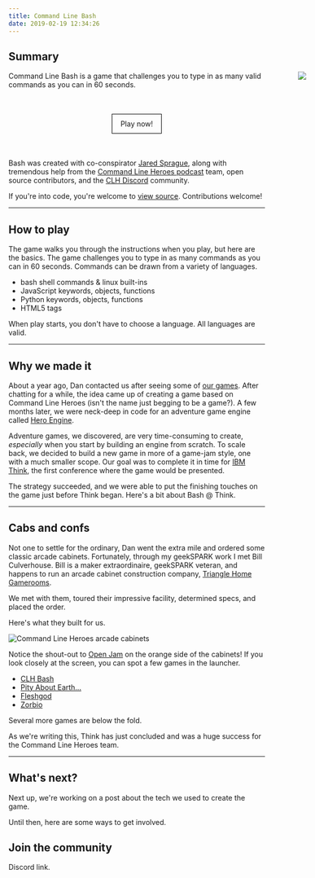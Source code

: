 ```yaml
---
title: Command Line Bash
date: 2019-02-19 12:34:26
---
```


## Summary

<img src="ibm-5150.png" class="float-comp">

<style>
.float-comp {
  shape-outside: url(ibm-5150.png);
  float: right;
  shape-margin: 16px;
  margin-right: -16%;
  max-width: 60%;
}
.pbp-btn {
  padding: 10px 16px;
  border: 1px solid black !important;
  text-decoration: none;
  outline: none;
}
</style>

Command Line Bash is a game that challenges you to type in as many valid commands as you can in 60 seconds.

<center style="margin: 60px auto;">
<a class="pbp-btn" href="https://www.redhat.com/en/command-line-heroes/bash/index.html">Play now!</a>
</center>

Bash was created with co-conspirator [Jared Sprague][jsprague], along with tremendous help from the [Command Line Heroes podcast][clh] team, open source contributors, and the [CLH Discord][discord] community.

If you're into code, you're welcome to [view source][source].  Contributions welcome!

---

## How to play

The game walks you through the instructions when you play, but here are the basics.  The game challenges you to type in as many commands as you can in 60 seconds.  Commands can be drawn from a variety of languages.

 - bash shell commands & linux built-ins
 - JavaScript keywords, objects, functions
 - Python keywords, objects, functions
 - HTML5 tags

When play starts, you don't have to choose a language.  All languages are valid.



---

## Why we made it

About a year ago, Dan contacted us after seeing some of [our games][scripta].  After chatting for a while, the idea came up of creating a game based on Command Line Heroes (isn't the name just begging to be a game?).  A few months later, we were neck-deep in code for an adventure game engine called [Hero Engine][hero-eng].

Adventure games, we discovered, are very time-consuming to create, *especially* when you start by building an engine from scratch.  To scale back, we decided to build a new game in more of a game-jam style, one with a much smaller scope.  Our goal was to complete it in time for [IBM Think][think], the first conference where the game would be presented.

The strategy succeeded, and we were able to put the finishing touches on the game just before Think began.  Here's a bit about Bash @ Think.

---

## Cabs and confs

Not one to settle for the ordinary, Dan went the extra mile and ordered some classic arcade cabinets.  Fortunately, through my geekSPARK work I met Bill Culverhouse.  Bill is a maker extraordinaire, geekSPARK veteran, and happens to run an arcade cabinet construction company, [Triangle Home Gamerooms][trihg].

We met with them, toured their impressive facility, determined specs, and placed the order.

Here's what they built for us.

![Command Line Heroes arcade cabinets](cabs.jpg)

Notice the shout-out to [Open Jam][oj] on the orange side of the cabinets!  If you look closely at the screen, you can spot a few games in the launcher.

 - [CLH Bash][game]
 - [Pity About Earth...][pae]
 - [Fleshgod][fleshgod]
 - [Zorbio][zorb]

Several more games are below the fold.

As we're writing this, Think has just concluded and was a huge success for the Command Line Heroes team.

---

## What's next?

Next up, we're working on a post about the tech we used to create the game.

Until then, here are some ways to get involved.

## Join the community

Discord link.


[game]: https://www.redhat.com/en/command-line-heroes/bash/index.html
[source]: https://github.com/CommandLineHeroes/clh-bash
[scripta]: http://scripta.co
[hero-eng]: https://github.com/CommandLineHeroes/hero-engine
[clh]: https://www.redhat.com/en/command-line-heroes
[jsprague]: https://twitter.com/caramelcode
[discord]: https://discord.gg/DYEGmFc
[phaser]: https://www.phaser.io/phaser://www.phaser.io/phaser3
[tiled]: https://www.mapeditor.org/
[spec]: https://github.com/CommandLineHeroes/hero-engine/blob/master/doc/spec.md
[think]: https://www.ibm.com/events/think/
[trihg]: https://www.trihg.com/
[oj]: http://openjam.io
[fleshgod]: https://itch.io/jam/open-jam-2018/rate/314668
[pae]: http://pae.fun
[zorb]: https://zorb.io
